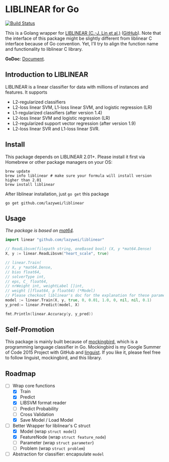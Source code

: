 LIBLINEAR for Go
==========

[![Build Status](https://travis-ci.org/lazywei/liblinear.svg?branch=master)](https://travis-ci.org/lazywei/liblinear)

This is a Golang wrapper for [LIBLINEAR (C.-J. Lin et al.)](http://ntucsu.csie.ntu.edu.tw/~cjlin/liblinear/) ([GitHub](https://github.com/cjlin1/liblinear)).
Note that the interface of this package might be slightly different from
liblinear C interface because of Go convention. Yet, I'll try to align the
function name and functionality to liblinear C library.

**GoDoc**: [Document](https://godoc.org/github.com/lazywei/liblinear).

## Introduction to LIBLINEAR

LIBLINEAR is a linear classifier for data with millions of instances and features. It supports

- L2-regularized classifiers
- L2-loss linear SVM, L1-loss linear SVM, and logistic regression (LR)
- L1-regularized classifiers (after version 1.4)
- L2-loss linear SVM and logistic regression (LR)
- L2-regularized support vector regression (after version 1.9)
- L2-loss linear SVR and L1-loss linear SVR.


## Install

This package depends on LIBLINEAR 2.01+. Please install it first via Homebrew or
other package managers on your OS:

```
brew update
brew info liblinear # make sure your formula will install version higher than 2.01
brew install liblinear
```

After liblinear installation, just `go get` this package

```
go get github.com/lazywei/liblinear
```

## Usage

*The package is based on [mat64](https://godoc.org/github.com/gonum/matrix/mat64).*

```go
import linear "github.com/lazywei/liblinear"

// ReadLibsvm(filepath string, oneBased bool) (X, y *mat64.Dense)
X, y := linear.ReadLibsvm("heart_scale", true)

// linear.Train(
// X, y *mat64.Dense,
// bias float64,
// solverType int,
// eps, C_ float64,
// nrWeight int, weightLabel []int,
// weight []float64, p float64) (*Model)
// Please checkout liblinear's doc for the explanation for these parameters.
model := linear.Train(X, y, true, 0, 0.01, 1.0, 0, nil, nil, 0.1)
y_pred:= linear.Predict(model, X)

fmt.Println(linear.Accuracy(y, y_pred))
```

## Self-Promotion

This package is mainly built because of
[mockingbird](https://github.com/lazywei/mockingbird), which is a programming
language classifier in Go. Mockingbird is my Google Summer of Code 2015 Project
with GitHub and [linguist](https://github.com/github/linguist). If you like it,
please feel free to follow linguist, mockingbird, and this library.

## Roadmap

- [ ] Wrap core functions
  - [x] Train
  - [x] Predict
  - [x] LIBSVM format reader
  - [ ] Predict Probability
  - [ ] Cross Validation
  - [x] Save Model / Load Model
- [ ] Better Wrapper for liblinear's C struct
  - [x] Model (wrap `struct model`)
  - [x] FeatureNode (wrap `struct feature_node`)
  - [ ] Parameter (wrap `struct parameter`)
  - [ ] Problem (wrap `struct problem`)
- [ ] Abstraction for classifier: encapsulate `model`

